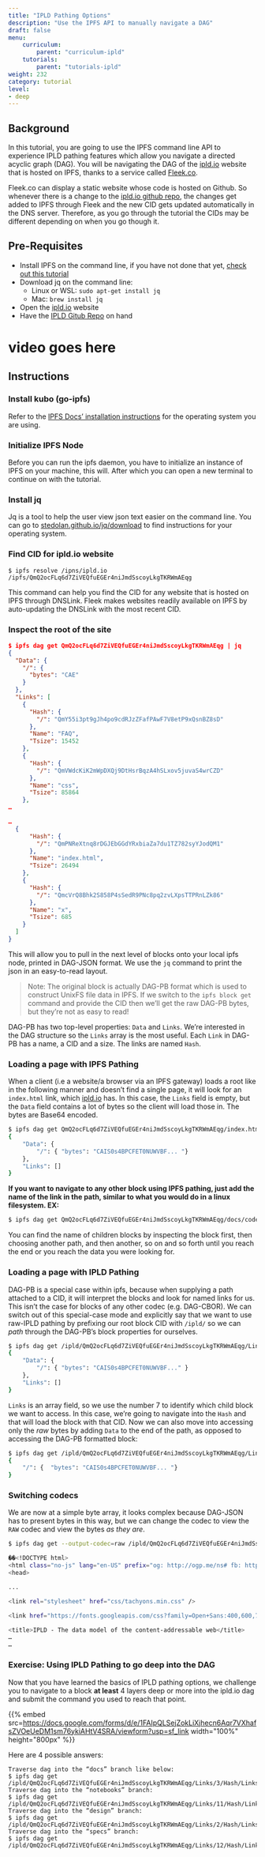 ```yaml
---
title: "IPLD Pathing Options"
description: "Use the IPFS API to manually navigate a DAG"
draft: false
menu:
    curriculum:
        parent: "curriculum-ipld"
    tutorials:
        parent: "tutorials-ipld"
weight: 232
category: tutorial
level:
- deep
---
```


## Background

In this tutorial, you are going to use the IPFS command line API to experience IPLD pathing features which allow you navigate a directed acyclic graph (DAG). You will be navigating the DAG of the [ipld.io](https://ipld.io) website that is hosted on IPFS, thanks to a service called [Fleek.co](/curriculum/dev-tools/fleek/).

Fleek.co can display a static website whose code is hosted on Github. So whenever there is a change to the [ipld.io github repo](https://github.com/ipld/ipld), the changes get added to IPFS through Fleek and the new CID gets updated automatically in the DNS server. Therefore, as you go through the tutorial the CIDs may be different depending on when you go though it.

## Pre-Requisites

* Install IPFS on the command line, if you have not done that yet, [check out this tutorial](https://curriculum.pl-launchpad.io/curriculum/ipfs/setup/)
* Download jq on the command line:
    * Linux or WSL: `sudo apt-get install jq` 
    * Mac: `brew install jq`
* Open the [ipld.io](https://ipld.io/) website
* Have the [IPLD Gitub Repo](https://github.com/ipld/ipld) on hand

# video goes here 

## Instructions

### Install kubo (go-ipfs)

Refer to the [IPFS Docs’ installation instructions](https://docs.ipfs.tech/install/command-line) for the operating system you are using.

### Initialize IPFS Node

Before you can run the ipfs daemon, you have to initialize an instance of IPFS on your machine, this will. After which you can open a new terminal to continue on with the tutorial.

### Install jq

Jq is a tool to help the user view json text easier on the command line. You can go to [stedolan.github.io/jq/download](https://stedolan.github.io/jq/download) to find instructions for your operating system.

### Find CID for ipld.io website

```
$ ipfs resolve /ipns/ipld.io
/ipfs/QmQ2ocFLq6d7ZiVEQfuEGEr4niJmdSscoyLkgTKRWmAEqg
```

This command can help you find the CID for any website that is hosted on IPFS through DNSLink. Fleek makes websites readily available on IPFS by auto-updating the DNSLink with the most recent CID. 

### Inspect the root of the site

```json
$ ipfs dag get QmQ2ocFLq6d7ZiVEQfuEGEr4niJmdSscoyLkgTKRWmAEqg | jq
{
  "Data": {
    "/": {
      "bytes": "CAE"
    }
  },
  "Links": [
    {
      "Hash": {
        "/": "QmY55i3pt9gJh4po9cdRJzZFafPAwF7V8etP9xQsnBZ8sD"
      },
      "Name": "FAQ",
      "Tsize": 15452
    },
    {
      "Hash": {
        "/": "QmVWdcKiK2mWpDXQj9DtHsrBqzA4hSLxov5juvaS4wrCZD"
      },
      "Name": "css",
      "Tsize": 85864
    },
… 

… 
  {
      "Hash": {
        "/": "QmPNReXtnq8rDGJEbGGdYRxbiaZa7du1TZ782syYJodQM1"
      },
      "Name": "index.html",
      "Tsize": 26494
    },
    {
      "Hash": {
        "/": "QmcVrQ8Bhk2S858P4sSedR9PNc8pq2zvLXpsTTPRnLZk86"
      },
      "Name": "x",
      "Tsize": 685
    }
  ]
}
```

This will allow you to pull in the next level of blocks onto your local ipfs node, printed in DAG-JSON format. We use the `jq` command to print the json in an easy-to-read layout.

> Note: The original block is actually DAG-PB format which is used to construct UnixFS file data in IPFS. If we switch to the `ipfs block get` command and provide the CID then we’ll get the raw DAG-PB bytes, but they’re not as easy to read! 

DAG-PB has two top-level properties: `Data` and `Links`. We’re interested in the DAG structure so the `Links` array is the most useful. Each `Link` in DAG-PB has a name, a CID and a size. The links are named `Hash`. 

### Loading a page with IPFS Pathing

When a client (i.e a website/a browser via an IPFS gateway) loads a root like in the following manner and doesn’t find a single page, it will look for an `index.html` link, which [ipld.io](http://ipld.io/) has. In this case, the `Links` field is empty, but the `Data` field contains a lot of bytes so the client will load those in. The bytes are Base64 encoded. 

```bash
$ ipfs dag get QmQ2ocFLq6d7ZiVEQfuEGEr4niJmdSscoyLkgTKRWmAEqg/index.html | jq 
{
    "Data": { 
        "/": { "bytes": "CAIS0s4BPCFET0NUWVBF... "}
    },
    "Links": [] 
}
```

**If you want to navigate to any other block using IPFS pathing, just add the name of the link in the path, similar to what you would do in a linux filesystem. EX:**

```bash
$ ipfs dag get QmQ2ocFLq6d7ZiVEQfuEGEr4niJmdSscoyLkgTKRWmAEqg/docs/codecs/known | jq
```

You can find the name of children blocks by inspecting the block first, then choosing another path, and then another, so on and so forth until you reach the end or you reach the data you were looking for.

### Loading a page with IPLD Pathing

DAG-PB is a special case within ipfs, because when supplying a path attached to a CID, it will interpret the blocks and look for named links for us. This isn’t the case for blocks of any other codec (e.g. DAG-CBOR). We can switch out of this special-case mode and explicitly say that we want to use raw-IPLD pathing by prefixing our root block CID with `/ipld/` so we can _path_ through the DAG-PB’s block properties for ourselves. 

```bash
$ ipfs dag get /ipld/QmQ2ocFLq6d7ZiVEQfuEGEr4niJmdSscoyLkgTKRWmAEqg/Links/7/Hash | jq 
{ 
    "Data": { 
        "/": { "bytes": "CAIS0s4BPCFET0NUWVBF..." }
    },
    "Links": [] 
}
```

`Links` is an array field, so we use the number 7 to identify which child block we want to access. In this case, we’re going to navigate into the `Hash` and that will load the block with that CID. Now we can also move into accessing only the _raw_ bytes by adding `Data` to the end of the path, as opposed to accessing the DAG-PB formatted block:

```bash
$ ipfs dag get /ipld/QmQ2ocFLq6d7ZiVEQfuEGEr4niJmdSscoyLkgTKRWmAEqg/Links/7/Hash/Data | jq 
{ 
    "/": {  "bytes": "CAIS0s4BPCFET0NUWVBF... "}
}
```

### Switching codecs

We are now at a simple byte array, it looks complex because DAG-JSON has to present bytes in this way, but we can change the codec to view the `RAW` codec and view the bytes _as they are_.

```bash
$ ipfs dag get --output-codec=raw /ipld/QmQ2ocFLq6d7ZiVEQfuEGEr4niJmdSscoyLkgTKRWmAEqg/Links/7/Hash/Data

��<!DOCTYPE html>
<html class="no-js" lang="en-US" prefix="og: http://ogp.me/ns# fb: http://ogp.me/ns/fb#">
<head>

...

<link rel="stylesheet" href="css/tachyons.min.css" />

<link href="https://fonts.googleapis.com/css?family=Open+Sans:400,600,700" rel="stylesheet"/>

<title>IPLD - The data model of the content-addressable web</title>
…
…
```

### Exercise: Using IPLD Pathing to go deep into the DAG

Now that you have learned the basics of IPLD pathing options, we challenge you to navigate to a block **at least** 4 layers deep or more into the ipld.io dag and submit the command you used to reach that point.

{{% embed src=https://docs.google.com/forms/d/e/1FAIpQLSejZokLiXjhecn6Aqr7VXhafsZVOeUeDM1sm76ykiAHtV4SRA/viewform?usp=sf_link width="100%" height="800px" %}}

Here are 4 possible answers:
```
Traverse dag into the “docs” branch like below:
$ ipfs dag get /ipld/QmQ2ocFLq6d7ZiVEQfuEGEr4niJmdSscoyLkgTKRWmAEqg/Links/3/Hash/Links/1/Hash/Links/1/Hash/Links/2/Hash/Links/0/Hash
Traverse dag into the “notebooks” branch:
$ ipfs dag get /ipld/QmQ2ocFLq6d7ZiVEQfuEGEr4niJmdSscoyLkgTKRWmAEqg/Links/11/Hash/Links/0/Hash/Links/0/Hash/Links/0/Hash
Traverse dag into the “design” branch:
$ ipfs dag get /ipld/QmQ2ocFLq6d7ZiVEQfuEGEr4niJmdSscoyLkgTKRWmAEqg/Links/2/Hash/Links/0/Hash/Links/1/Hash/
Traverse dag into the “specs” branch:
$ ipfs dag get /ipld/QmQ2ocFLq6d7ZiVEQfuEGEr4niJmdSscoyLkgTKRWmAEqg/Links/12/Hash/Links/1/Hash/Links/1/Hash/Links/0/Hash
```